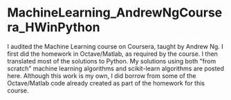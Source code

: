 # MachineLearning_AndrewNgCoursera_HWinPython

I audited the Machine Learning course on Coursera, taught by Andrew Ng. I first did the homework in Octave/Matlab, as required by the course. 
I then translated most of the solutions to Python. My solutions using both "from scratch" machine learning algorithms
and scikit-learn algorithms are posted here. Although this work is my own, I did borrow from some of the Octave/Matlab code already created
as part of the homework for this course. 

